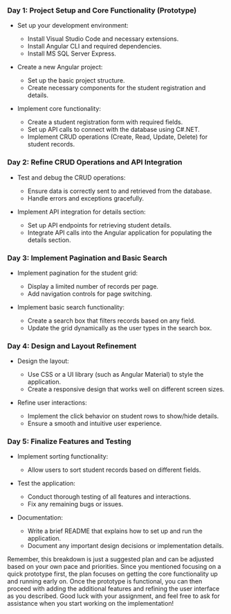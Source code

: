 ### Day 1: Project Setup and Core Functionality (Prototype)
- Set up your development environment:
  - Install Visual Studio Code and necessary extensions.
  - Install Angular CLI and required dependencies.
  - Install MS SQL Server Express.

- Create a new Angular project:
  - Set up the basic project structure.
  - Create necessary components for the student registration and details.

- Implement core functionality:
  - Create a student registration form with required fields.
  - Set up API calls to connect with the database using C#.NET.
  - Implement CRUD operations (Create, Read, Update, Delete) for student records.

### Day 2: Refine CRUD Operations and API Integration
- Test and debug the CRUD operations:
  - Ensure data is correctly sent to and retrieved from the database.
  - Handle errors and exceptions gracefully.

- Implement API integration for details section:
  - Set up API endpoints for retrieving student details.
  - Integrate API calls into the Angular application for populating the details section.

### Day 3: Implement Pagination and Basic Search
- Implement pagination for the student grid:
  - Display a limited number of records per page.
  - Add navigation controls for page switching.

- Implement basic search functionality:
  - Create a search box that filters records based on any field.
  - Update the grid dynamically as the user types in the search box.

### Day 4: Design and Layout Refinement
- Design the layout:
  - Use CSS or a UI library (such as Angular Material) to style the application.
  - Create a responsive design that works well on different screen sizes.

- Refine user interactions:
  - Implement the click behavior on student rows to show/hide details.
  - Ensure a smooth and intuitive user experience.

### Day 5: Finalize Features and Testing
- Implement sorting functionality:
  - Allow users to sort student records based on different fields.

- Test the application:
  - Conduct thorough testing of all features and interactions.
  - Fix any remaining bugs or issues.

- Documentation:
  - Write a brief README that explains how to set up and run the application.
  - Document any important design decisions or implementation details.

Remember, this breakdown is just a suggested plan and can be adjusted based on your own pace and priorities. Since you mentioned focusing on a quick prototype first, the plan focuses on getting the core functionality up and running early on. Once the prototype is functional, you can then proceed with adding the additional features and refining the user interface as you described. Good luck with your assignment, and feel free to ask for assistance when you start working on the implementation!